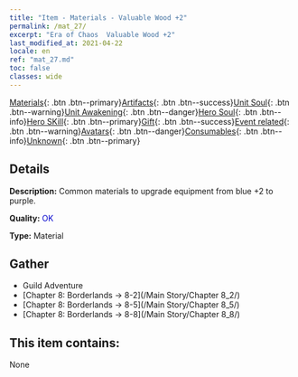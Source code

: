 ```yaml
---
title: "Item - Materials - Valuable Wood +2"
permalink: /mat_27/
excerpt: "Era of Chaos  Valuable Wood +2"
last_modified_at: 2021-04-22
locale: en
ref: "mat_27.md"
toc: false
classes: wide
---
```

 [Materials](/Items/){: .btn .btn--primary}[Artifacts](/Items/Artifacts/){: .btn .btn--success}[Unit Soul](/Items/UnitSoul/){: .btn .btn--warning}[Unit Awakening](/Items/UnitAwakening/){: .btn .btn--danger}[Hero Soul](/Items/HeroSoul/){: .btn .btn--info}[Hero SKill](/Items/HeroSkill/){: .btn .btn--primary}[Gift](/Items/Gift/){: .btn .btn--success}[Event related](/Items/Events/){: .btn .btn--warning}[Avatars](/Items/Avatars/){: .btn .btn--danger}[Consumables](/Items/Consumables/){: .btn .btn--info}[Unknown](/Items/Unknown/){: .btn .btn--primary}

## Details
 **Description:** Common materials to upgrade equipment from blue +2 to purple.

 **Quality:** <span style="color: #0000CD">OK</span>

 **Type:** Material

## Gather

*    Guild Adventure 
*    [Chapter 8: Borderlands -> 8-2](/Main Story/Chapter 8_2/) 
*    [Chapter 8: Borderlands -> 8-5](/Main Story/Chapter 8_5/) 
*    [Chapter 8: Borderlands -> 8-8](/Main Story/Chapter 8_8/) 

## This item contains:

  None

